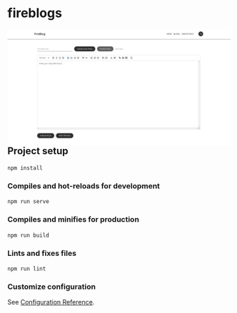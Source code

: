 # fireblogs
  <img width="500" align='left' src="https://github.com/timurioukr/vue_firebase_blog/blob/main/1.jpg">


## Project setup
```
npm install
```

### Compiles and hot-reloads for development
```
npm run serve
```

### Compiles and minifies for production
```
npm run build
```

### Lints and fixes files
```
npm run lint
```

### Customize configuration
See [Configuration Reference](https://cli.vuejs.org/config/).
